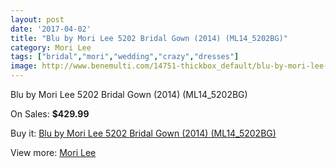 ```yaml
---
layout: post
date: '2017-04-02'
title: "Blu by Mori Lee 5202 Bridal Gown (2014) (ML14_5202BG)"
category: Mori Lee
tags: ["bridal","mori","wedding","crazy","dresses"]
image: http://www.benemulti.com/14751-thickbox_default/blu-by-mori-lee-5202-bridal-gown-2014-ml145202bg.jpg
---
```

Blu by Mori Lee 5202 Bridal Gown (2014) (ML14_5202BG)

On Sales: **$429.99**
<a href="https://www.benemulti.com/en/mori-lee/5634-blu-by-mori-lee-5202-bridal-gown-2014-ml145202bg.html"><amp-img layout="responsive" width="600" height="600" src="//www.benemulti.com/14751-thickbox_default/blu-by-mori-lee-5202-bridal-gown-2014-ml145202bg.jpg" alt="Blu by Mori Lee 5202 Bridal Gown (2014) (ML14_5202BG) 0" /></a>
<a href="https://www.benemulti.com/en/mori-lee/5634-blu-by-mori-lee-5202-bridal-gown-2014-ml145202bg.html"><amp-img layout="responsive" width="600" height="600" src="//www.benemulti.com/14752-thickbox_default/blu-by-mori-lee-5202-bridal-gown-2014-ml145202bg.jpg" alt="Blu by Mori Lee 5202 Bridal Gown (2014) (ML14_5202BG) 1" /></a>
<a href="https://www.benemulti.com/en/mori-lee/5634-blu-by-mori-lee-5202-bridal-gown-2014-ml145202bg.html"><amp-img layout="responsive" width="600" height="600" src="//www.benemulti.com/14753-thickbox_default/blu-by-mori-lee-5202-bridal-gown-2014-ml145202bg.jpg" alt="Blu by Mori Lee 5202 Bridal Gown (2014) (ML14_5202BG) 2" /></a>

Buy it: [Blu by Mori Lee 5202 Bridal Gown (2014) (ML14_5202BG)](https://www.benemulti.com/en/mori-lee/5634-blu-by-mori-lee-5202-bridal-gown-2014-ml145202bg.html "Blu by Mori Lee 5202 Bridal Gown (2014) (ML14_5202BG)")

View more: [Mori Lee](https://www.benemulti.com/en/50-mori-lee "Mori Lee")
